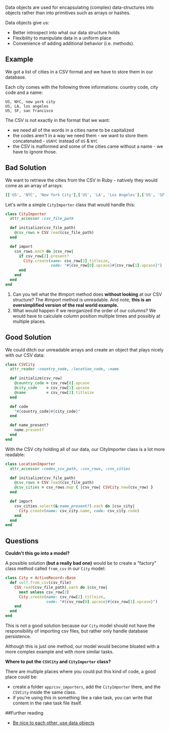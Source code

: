 Data objects are used for encapsulating (complex) data-structures into objects rather than into primitives such as arrays or hashes.

Data objects give us:  

  * Better introspect into what our data structure holds
  * Flexibility to manipulate data in a uniform place
  * Convenience of adding additional behavior (i.e. methods).

## Example

We got a list of cities in a CSV format and we have to store them in our database.

Each city comes with the following three informations: country code, city code and a name:

```csv
US, NYC, new york city
US, LA, los angeles
US, SF, san francisco
```

The CSV is not exactly in the format that we want:  

  * we need all of the words in a cities name to be capitalized
  * the codes aren't in a way we need them - we want to store them concatenated - `USNYC` instead of `US` & `NYC`
  * the CSV is malformed and some of the cities came without a name - we have to ignore those.

## Bad Solution

We want to retrieve the cities from the CSV in Ruby - natively they would come as an array of arrays:

```ruby
[['US', 'NYC', 'New York City'],['US', 'LA', 'Los Angeles'],['US', 'SF', 'San Francisco']]
```

Let's write a simple `CityImporter` class that would handle this:

```ruby
class CityImporter
  attr_accessor :csv_file_path

  def initialize(csv_file_path)
    @csv_rows = CSV.read(csv_file_path)
  end

  def import
    csv_rows.each do |csv_row|
      if csv_row[2].present?
        City.create(name: csv_row[2].titleize,
                    code: "#{csv_row[0].upcase}#{csv_row[1].upcase}")
      end
    end
  end
end
```

1. Can you tell what the #import method does **without looking** at our CSV structure? The #import method is unreadable. And note, **this is an oversimplified version of the real world example.**
2. What would happen if we reorganized the order of our columns? We would have to calculate column position multiple times and possibly at multiple places.

## Good Solution

We could ditch our unreadable arrays and create an object that plays nicely with our CSV data:

```ruby
class CSVCity
  attr_reader :country_code, :location_code, :name

  def initialize(csv_row)
    @country_code = csv_row[0].upcase
    @city_code    = csv_row[1].upcase
    @name         = csv_row[2].titleize
  end

  def code
    "#{country_code}#{city_code}"
  end

  def name_present?
    name.present?
  end
end
```

With the CSV city holding all of our data, our CityImporter class is a lot more readable:

```ruby
class LocationImporter
  attr_accessor :codes_csv_path, :csv_rows, :csv_cities

  def initialize(csv_file_path)
    @csv_rows = CSV.read(csv_file_path)
    @csv_cities = csv_rows.map { |csv_row| CSVCity.new(csv_row) }
  end

  def import
    csv_cities.select(&:name_present?).each do |csv_city|
      City.create(name: csv_city.name, code: csv_city.code)
    end
  end
end
```

## Questions

**Couldn't this go into a model?**

A possible solution **(but a really bad one)** would be to create a "factory" class method called `from_csv` in our `City` model:

```ruby
class City < ActiveRecord::Base
  def self.from_csv(csv_file)
    CSV.read(csv_file_path).each do |csv_row|
      next unless csv_row[2]
      City.create(name: csv_row[2].titleize,
                  code: "#{csv_row[0].upcase}#{csv_row[1].upcase}")
    end
  end
end
```

This is not a good solution because our `City` model should not have the responsibility of importing csv files, but rather only handle database persistence.

Although this is just one method, our model would become bloated with a more complex example and with more similar tasks.

**Where to put the `CSVCity` and `CityImporter` class?**

There are multiple places where you could put this kind of code, a good place could be:  

  * create a folder `app/csv_importers`, add the `CityImporter` there, and the `CSVCity` inside the same class.
  * if you're using this in something like a rake task, you can write that content in the rake task file itself.

##Further reading

  * [Be nice to each other, use data objects](http://brewhouse.io/2015/07/31/be-nice-to-others-and-your-future-self-use-data-objects.html)
